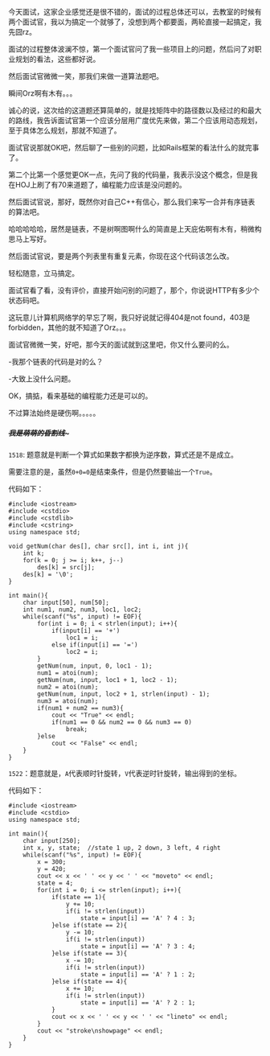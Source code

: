 今天面试，这家企业感觉还是很不错的，面试的过程总体还可以，去教室的时候有两个面试官，我以为搞定一个就够了，没想到两个都要面，两轮直接一起搞定，我先囧rz。  

面试的过程整体波澜不惊，第一个面试官问了我一些项目上的问题，然后问了对职业规划的看法，这些都好说。  

然后面试官微微一笑，那我们来做一道算法题吧。  

瞬间Orz啊有木有。。。  

诚心的说，这次给的这道题还算简单的，就是找矩阵中的路径数以及经过的和最大的路线，我告诉面试官第一个应该分层用广度优先来做，第二个应该用动态规划，至于具体怎么规划，那就不知道了。  

面试官说那就OK吧，然后聊了一些别的问题，比如Rails框架的看法什么的就完事了。  

第二个比第一个感觉更OK一点，先问了我的代码量，我表示没这个概念，但是我在HOJ上刷了有70来道题了，编程能力应该是没问题的。  

然后面试官说，那好，既然你对自己C++有信心，那么我们来写一合并有序链表的算法吧。  

哈哈哈哈哈，居然是链表，不是树啊图啊什么的简直是上天庇佑啊有木有，稍微构思马上写好。  

然后面试官说，要是两个列表里有重复元素，你现在这个代码该怎么改。  

轻松随意，立马搞定。  

面试官看了看，没有评价，直接开始问别的问题了，那个，你说说HTTP有多少个状态码吧。  

这玩意儿计算机网络学的早忘了啊，我只好说就记得404是not found，403是forbidden，其他的就不知道了Orz。。。  

面试官微微一笑，好吧，那今天的面试就到这里吧，你又什么要问的么。  

-我那个链表的代码是对的么？  

-大致上没什么问题。  

OK，搞掂，看来基础的编程能力还是可以的。  

不过算法始终是硬伤啊。。。。。  

##### ~~~~~~~~~~~~我是萌萌的昏割线~~~~~~~~~~~~~  

```1518```: 题意就是判断一个算式如果数字都换为逆序数，算式还是不是成立。  

需要注意的是，虽然```0+0=0```是结束条件，但是仍然要输出一个```True```。  

代码如下：  

    #include <iostream>
    #include <cstdio>
    #include <cstdlib>
    #include <cstring>
    using namespace std;
    
    void getNum(char des[], char src[], int i, int j){
        int k;
        for(k = 0; j >= i; k++, j--)
            des[k] = src[j];
        des[k] = '\0';
    }
        
    int main(){
        char input[50], num[50];
        int num1, num2, num3, loc1, loc2;
        while(scanf("%s", input) != EOF){
            for(int i = 0; i < strlen(input); i++){
                if(input[i] == '+')
                    loc1 = i;
                else if(input[i] == '=')
                    loc2 = i;
            }
            getNum(num, input, 0, loc1 - 1);
            num1 = atoi(num);
            getNum(num, input, loc1 + 1, loc2 - 1);
            num2 = atoi(num);
            getNum(num, input, loc2 + 1, strlen(input) - 1);
            num3 = atoi(num);
            if(num1 + num2 == num3){
                cout << "True" << endl;
                if(num1 == 0 && num2 == 0 && num3 == 0)
                    break;
            }else
                cout << "False" << endl;
        }
    }

```1522```：题意就是，```A```代表顺时针旋转，```V```代表逆时针旋转，输出得到的坐标。  

代码如下：  

    #include <iostream>
    #include <cstdio>
    using namespace std;
    
    int main(){
        char input[250];
        int x, y, state;  //state 1 up, 2 down, 3 left, 4 right
        while(scanf("%s", input) != EOF){
            x = 300;
            y = 420;
            cout << x << ' ' << y << ' ' << "moveto" << endl;
            state = 4;
            for(int i = 0; i <= strlen(input); i++){
                if(state == 1){
                    y += 10;
                    if(i != strlen(input))
                        state = input[i] == 'A' ? 4 : 3;
                }else if(state == 2){
                    y -= 10;
                    if(i != strlen(input))
                        state = input[i] == 'A' ? 3 : 4;
                }else if(state == 3){
                    x -= 10;
                    if(i != strlen(input))
                        state = input[i] == 'A' ? 1 : 2;
                }else if(state == 4){
                    x += 10;
                    if(i != strlen(input))
                        state = input[i] == 'A' ? 2 : 1;
                }
                cout << x << ' ' << y << ' ' << "lineto" << endl;
            }
            cout << "stroke\nshowpage" << endl;
        }
    }
